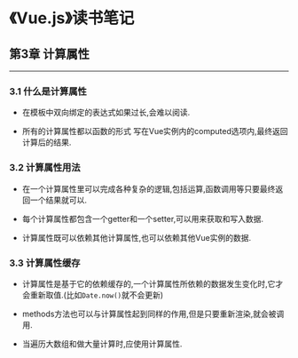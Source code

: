 # 《Vue.js》读书笔记 #


## 第3章  计算属性 ##
----------
### 3.1 什么是计算属性 ###
- 在模板中双向绑定的表达式如果过长,会难以阅读.

- 所有的计算属性都以函数的形式 写在Vue实例内的computed选项内,最终返回计算后的结果.

### 3.2 计算属性用法 ###
- 在一个计算属性里可以完成各种复杂的逻辑,包括运算,函数调用等只要最终返回一个结果就可以.

- 每个计算属性都包含一个getter和一个setter,可以用来获取和写入数据.

- 计算属性既可以依赖其他计算属性,也可以依赖其他Vue实例的数据.

### 3.3 计算属性缓存 ###
- 计算属性是基于它的依赖缓存的,一个计算属性所依赖的数据发生变化时,它才会重新取值.(比如`Date.now()`就不会更新)

- methods方法也可以与计算属性起到同样的作用,但是只要重新渲染,就会被调用.

- 当遍历大数组和做大量计算时,应使用计算属性.
